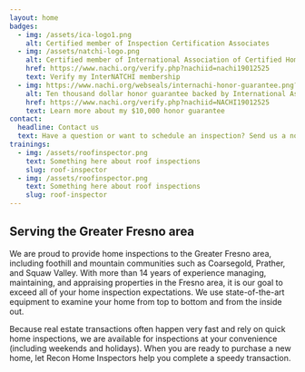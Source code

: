 ```yaml
---
layout: home
badges:
  - img: /assets/ica-logo1.png
    alt: Certified member of Inspection Certification Associates
  - img: /assets/natchi-logo.png
    alt: Certified member of International Association of Certified Home Inspectors
    href: https://www.nachi.org/verify.php?nachiid=nachi19012525
    text: Verify my InterNATCHI membership
  - img: https://www.nachi.org/webseals/internachi-honor-guarantee.png?nachiid=NACHI19012525
    alt: Ten thousand dollar honor guarantee backed by International Association of Certified Home Inspectors
    href: https://www.nachi.org/verify.php?nachiid=NACHI19012525
    text: Learn more about my $10,000 honor guarantee
contact:
  headline: Contact us
  text: Have a question or want to schedule an inspection? Send us a note!
trainings:
  - img: /assets/roofinspector.png
    text: Something here about roof inspections
    slug: roof-inspector
  - img: /assets/roofinspector.png
    text: Something here about roof inspections
    slug: roof-inspector
---
```

## Serving the Greater Fresno area

We are proud to provide home inspections to the Greater Fresno area, including foothill and mountain communities such as Coarsegold, Prather, and Squaw Valley. With more than 14 years of experience managing, maintaining, and appraising properties in the Fresno area, it is our goal to exceed all of your home inspection expectations. We use state-of-the-art equipment to examine your home from top to bottom and from the inside out.

Because real estate transactions often happen very fast and rely on quick home inspections, we are available for inspections at your convenience (including weekends and holidays). When you are ready to purchase a new home, let Recon Home Inspectors help you complete a speedy transaction.

